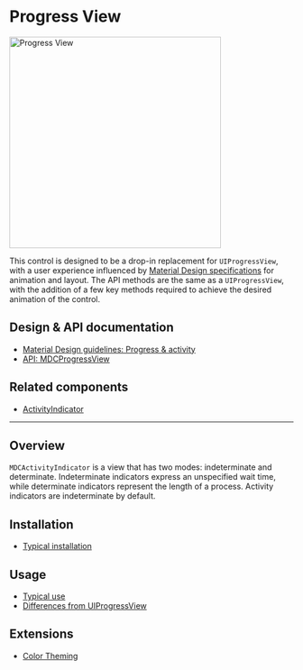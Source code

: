 # Progress View

<div class="article__asset article__asset--screenshot">
  <img src="docs/assets/progress_view.png" alt="Progress View" width="375">
</div>

This control is designed to be a drop-in replacement for `UIProgressView`, with a user experience
influenced by [Material Design specifications](https://material.io/go/design-progress-indicators#)
for animation and layout. The API methods are the same as a `UIProgressView`, with the addition of a
few key methods required to achieve the desired animation of the control.

## Design & API documentation

* [Material Design guidelines: Progress & activity](https://material.io/go/design-progress-indicators)
* [API: MDCProgressView](https://material.io/components/ios/catalog/progress-indicators/progress-views/api-docs/Classes/MDCProgressView.html)

## Related components

* [ActivityIndicator](../../ActivityIndicator)

<!-- toc -->

- - -

## Overview

`MDCActivityIndicator` is a view that has two modes: indeterminate and determinate. Indeterminate
indicators express an unspecified wait time, while determinate indicators represent the length of a
process. Activity indicators are indeterminate by default.

## Installation

- [Typical installation](../../../docs/component-installation.md)

## Usage

- [Typical use](typical-use.md)
- [Differences from UIProgressView](differences-from-uiprogressview.md)

## Extensions

- [Color Theming](color-theming.md)
